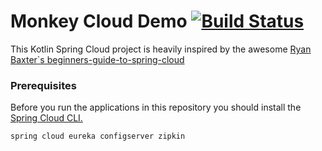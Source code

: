 # Monkey Cloud Demo [![Build Status](https://travis-ci.org/c3smonkey/monkey-cloud-demo.svg?branch=master)](https://travis-ci.org/c3smonkey/monkey-cloud-demo)

This Kotlin Spring Cloud project is heavily inspired by the awesome [Ryan Baxter`s beginners-guide-to-spring-cloud](https://github.com/ryanjbaxter/beginners-guide-to-spring-cloud)
 
 
### Prerequisites
 
Before you run the applications in this repository you should install the [Spring Cloud CLI.](https://cloud.spring.io/spring-cloud-cli/)

```bash
spring cloud eureka configserver zipkin
```
    
